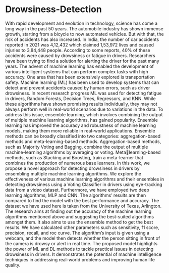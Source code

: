 # Drowsiness-Detection

With rapid development and evolution in technology, science has come a long way in the past 50 years. The automobile industry has shown immense growth, starting from a bicycle to now automated vehicles. But with that, the risk of accidents has also increased. In India, the number of car accidents reported in 2021 was 4,12,432 which claimed 1,53,972 lives and caused injuries to 3,84,448 people. According to some reports, 40% of these accidents were caused by drowsiness or fatigue in drivers. Researchers have been trying to find a solution for alerting the driver for the past many years. The advent of machine learning has enabled the development of various intelligent systems that can perform complex tasks with high accuracy. One area that has been extensively explored is transportation safety. Machine learning (ML) has been used to develop systems that can detect and prevent accidents caused by human errors, such as driver drowsiness. In recent research progress ML was used for detecting fatigue in drivers, Random Forests, Decision Trees, Regressors, and KNN. While these algorithms have shown promising results individually, they may not always perform well in real-world scenarios due to variations in the data. To address this issue, ensemble learning, which involves combining the output of multiple machine learning algorithms, has gained popularity. Ensemble learning has improved the accuracy and robustness of machine learning models, making them more reliable in real-world applications. Ensemble methods can be broadly classified into two categories: aggregation-based methods and meta-learning-based methods. Aggregation-based methods, such as Majority Voting and Bagging, combine the output of multiple machine-learning algorithms by averaging or voting. Metalearning-based methods, such as Stacking and Boosting, train a meta-learner that combines the production of numerous base learners. In this work, we propose a novel approach for detecting drowsiness in drivers by ensembling multiple machine learning algorithms. We explore the effectiveness of various machine learning algorithms and their ensembles in detecting drowsiness using a Voting Classifier in drivers using eye-tracking data from a video dataset. Furthermore, we have employed two deep learning algorithms; MLP and CNN. The algorithms’ results are then compared to find the model with the best performance and accuracy. The dataset we have used here is taken from the University of Texas, Arlington. The research aims at finding out the accuracy of the machine learning algorithms mentioned above and suggesting the best-suited algorithms amongst them. It also aims to use the ensemble method to get the best results. We have calculated other parameters such as sensitivity, f1 score, precision, recall, and roc curve. The algorithm’s input is given using a webcam, and the model then detects whether the person sitting in front of the camera is drowsy or alert in real time. The proposed model highlights the power of ML and DL methods to tackle practical issues in detecting drowsiness in drivers. It demonstrates the potential of machine intelligence techniques in addressing real-world problems and improving human life quality.
